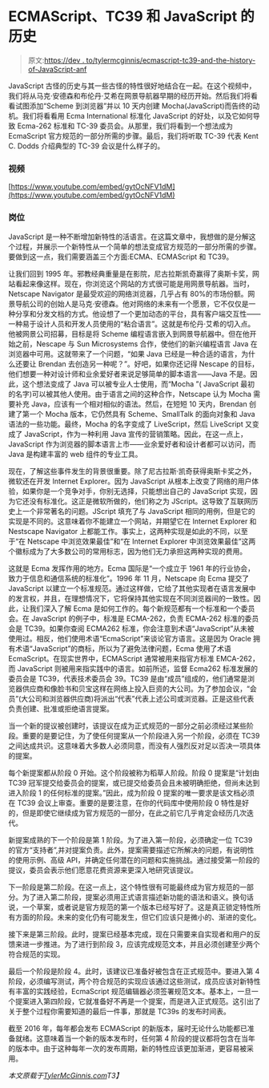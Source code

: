 # ECMAScript、TC39 和 JavaScript 的历史

> 原文:[https://dev . to/tylermcginnis/ecmascript-tc39-and-the-history-of-JavaScript-anf](https://dev.to/tylermcginnis/ecmascript-tc39-and-the-history-of-javascript-anf)

JavaScript 古怪的历史与其一些古怪的特性很好地结合在一起。在这个视频中，我们将从马克·安德森和布伦丹·艾希在网景导航器早期的经历开始。然后我们将看看试图添加“Scheme 到浏览器”并以 10 天内创建 Mocha(JavaScript)而告终的动机。我们将看看用 Ecma International 标准化 JavaScript 的好处，以及它如何导致 Ecma-262 标准和 TC-39 委员会。从那里，我们将看到一个想法成为 EcmaScript 官方规范的一部分所需的步骤。最后，我们将听取 TC-39 代表 Kent C. Dodds 介绍典型的 TC-39 会议是什么样子的。

### [](#video)视频

[https://www.youtube.com/embed/gytOcNFV1dM](https://www.youtube.com/embed/gytOcNFV1dM)

### [](#post)岗位

JavaScript 是一种不断增加新特性的活语言。在这篇文章中，我想做的是分解这个过程，并展示一个新特性从一个简单的想法变成官方规范的一部分所需的步骤。要做到这一点，我们需要涵盖三个方面:ECMA、ECMAScript 和 TC39。

让我们回到 1995 年。邪教经典重量是在影院，尼古拉斯凯奇赢得了奥斯卡奖，网站看起来像这样。现在，你浏览这个网站的方式很可能是用网景导航器。当时，Netscape Navigator 是最受欢迎的网络浏览器，几乎占有 80%的市场份额。网景导航公司的创始人是马克·安德森。他对网络的未来有一个愿景，它不仅仅是一种分享和分发文档的方式。他设想了一个更加动态的平台，具有客户端交互性——一种易于设计人员和开发人员使用的“粘合语言”。这就是布伦丹·艾希的切入点。他被网景公司招募，目标是将 Scheme 编程语言嵌入到网景导航器中。但在他开始之前，Nescape 与 Sun Microsystems 合作，使他们的新兴编程语言 Java 在浏览器中可用。这就带来了一个问题，“如果 Java 已经是一种合适的语言，为什么还要让 Brendan 去创造另一种呢？”。好吧，如果你还记得 Nescape 的目标，他们想要一种对设计师和业余爱好者来说足够简单的脚本语言——Java 不是。因此，这个想法变成了 Java 可以被专业人士使用，而“Mocha ”( JavaScript 最初的名字)可以被其他人使用。由于语言之间的这种合作，Netscape 认为 Mocha 需要补充 Java，应该有一个相对相似的语法。然后，在短短 10 天内，Brendan 创建了第一个 Mocha 版本，它仍然具有 Scheme、SmallTalk 的面向对象和 Java 语法的一些功能。最终，Mocha 的名字变成了 LiveScript，然后 LiveScript 又变成了 JavaScript，作为一种利用 Java 宣传的营销策略。因此，在这一点上，JavaScript 作为浏览器的脚本语言上市——业余爱好者和设计者都可以访问，而 Java 是构建丰富的 web 组件的专业工具。

现在，了解这些事件发生的背景很重要。除了尼古拉斯·凯奇获得奥斯卡奖之外，微软还在开发 Internet Explorer。因为 JavaScript 从根本上改变了网络的用户体验，如果你是一个竞争对手，你别无选择，只能想出自己的 JavaScript 实现，因为它还没有标准化。这正是微软所做的，他们称之为 JScript。这导致了互联网历史上一个非常著名的问题。JScript 填充了与 JavaScript 相同的用例，但是它的实现是不同的。这意味着你不能建立一个网站，并期望它在 Internet Explorer 和 Nestscape Navigator 上都能工作。事实上，这两种实现是如此的不同，以至于“在 Netscape 中浏览效果最佳”和“在 Internet Explorer 中浏览效果最佳”这两个徽标成为了大多数公司的常用标志，因为他们无力承担这两种实现的费用。

这就是 Ecma 发挥作用的地方。Ecma 国际是“一个成立于 1961 年的行业协会，致力于信息和通信系统的标准化”。1996 年 11 月，Netscape 向 Ecma 提交了 JavaScript 以建立一个标准规范。通过这样做，它给了其他实现者在语言发展中的发言权，并且，在理想情况下，它将保持其他实现在不同浏览器间的一致性。因此，让我们深入了解 Ecma 是如何工作的。每个新规范都有一个标准和一个委员会。在 JavaScript 的例子中，标准是 ECMA-262，负责 ECMA-262 标准的委员会是 TC39。如果你查阅 ECMA262 标准，你会注意到术语“JavaScript”从未被使用过。相反，他们使用术语“EcmaScript”来谈论官方语言。这是因为 Oracle 拥有术语“JavaScript”的商标，所以为了避免法律问题，Ecma 使用了术语 EcmaScript。在现实世界中，ECMAScript 通常被用来指官方标准 EMCA-262，而 JavaScript 则被用来指实践中的语言。如前所述，监督 Ecma262 标准发展的委员会是 TC39，代表技术委员会 39。TC39 是由“成员”组成的，他们通常是浏览器供应商和像脸书和贝宝这样在网络上投入巨资的大公司。为了参加会议，“会员”(大公司和浏览器供应商)将派出“代表”代表上述公司或浏览器。正是这些代表负责创建、批准或拒绝语言提案。

当一个新的提议被创建时，该提议在成为正式规范的一部分之前必须经过某些阶段。重要的是要记住，为了使任何提案从一个阶段进入另一个阶段，必须在 TC39 之间达成共识。这意味着大多数人必须同意，而没有人强烈反对足以否决一项具体的提案。

每个新提案都从阶段 0 开始。这个阶段被称为稻草人阶段。阶段 0 提案是“计划由 TC39 冠军提交给委员会的提案，或已提交给委员会且未被明确拒绝，但尚未达到进入阶段 1 的任何标准的提案。”因此，成为阶段 0 提案的唯一要求是该文档必须在 TC39 会议上审查。重要的是要注意，在你的代码库中使用阶段 0 特性是好的，但是即使它继续成为官方规范的一部分，在此之前它几乎肯定会经历几次迭代。

新提案成熟的下一个阶段是第 1 阶段。为了进入第一阶段，必须确定一位 TC39 的官方“支持者”,并对提案负责。此外，提案需要描述它所解决的问题，有说明性的使用示例、高级 API，并确定任何潜在的问题和实施挑战。通过接受第一阶段的提议，委员会表示他们愿意花费资源来更深入地研究该提议。

下一阶段是第二阶段。在这一点上，这个特性很有可能最终成为官方规范的一部分。为了进入第二阶段，提案必须用正式语言描述新功能的语法和语义。换句话说，一个草案，或者说是官方规范的第一个版本已经写好了。这是真正锁定特性所有方面的阶段。未来的变化仍有可能发生，但它们应该只是微小的、渐进的变化。

接下来是第三阶段。此时，提案已经基本完成，现在只需要来自实现者和用户的反馈来进一步推进。为了进行到阶段 3，应该完成规范文本，并且必须创建至少两个符合规范的实现。

最后一个阶段是阶段 4。此时，该建议已准备好被包含在正式规范中。要进入第 4 阶段，必须编写测试，两个符合规范的实现应该通过这些测试，成员应该对新特性有丰富的实践经验，EcmaScript 规范编辑器必须签署规范文本。基本上，一旦一个提案进入第四阶段，它就准备好不再是一个提案，而是进入正式规范。这引出了关于整个过程你需要知道的最后一件事，那就是 TC39s 的发布时间表。

截至 2016 年，每年都会发布 ECMAScript 的新版本，届时无论什么功能都已准备就绪。这意味着当一个新的版本发布时，任何第 4 阶段的提议都将包含在当年的版本中。由于这种每年一次的发布周期，新的特性应该更加渐进，更容易被采用。

*本文原载于[TylerMcGinnis.com](https://tylermcginnis.com/videos/ecmascript/)T3】*